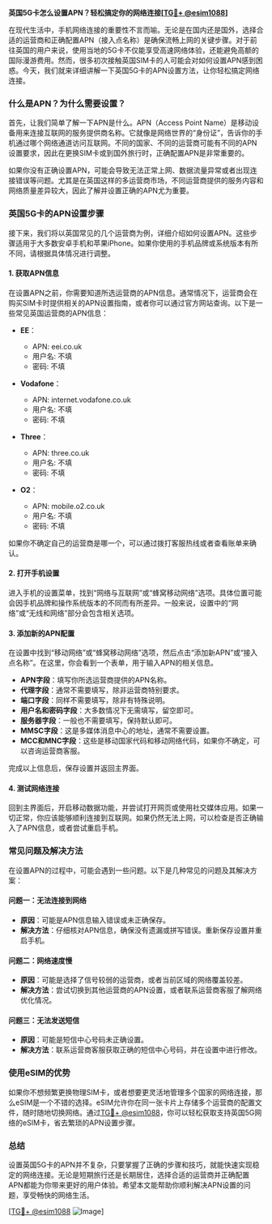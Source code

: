 **英国5G卡怎么设置APN？轻松搞定你的网络连接[[TG💪+ @esim1088](https://t.me/s/esim1088)]**

在现代生活中，手机网络连接的重要性不言而喻。无论是在国内还是国外，选择合适的运营商和正确配置APN（接入点名称）是确保流畅上网的关键步骤。对于前往英国的用户来说，使用当地的5G卡不仅能享受高速网络体验，还能避免高额的国际漫游费用。然而，很多初次接触英国SIM卡的人可能会对如何设置APN感到困惑。今天，我们就来详细讲解一下英国5G卡的APN设置方法，让你轻松搞定网络连接。

### **什么是APN？为什么需要设置？**

首先，让我们简单了解一下APN是什么。APN（Access Point Name）是移动设备用来连接互联网的服务提供商名称。它就像是网络世界的“身份证”，告诉你的手机通过哪个网络通道访问互联网。不同的国家、不同的运营商可能有不同的APN设置要求，因此在更换SIM卡或到国外旅行时，正确配置APN是非常重要的。

如果你没有正确设置APN，可能会导致无法正常上网、数据流量异常或者出现连接错误等问题。尤其是在英国这样的多运营商市场，不同运营商提供的服务内容和网络质量差异较大，因此了解并设置正确的APN尤为重要。

### **英国5G卡的APN设置步骤**

接下来，我们将以英国常见的几个运营商为例，详细介绍如何设置APN。这些步骤适用于大多数安卓手机和苹果iPhone。如果你使用的手机品牌或系统版本有所不同，请根据具体情况进行调整。

#### **1. 获取APN信息**
在设置APN之前，你需要知道所选运营商的APN信息。通常情况下，运营商会在购买SIM卡时提供相关的APN设置指南，或者你可以通过官方网站查询。以下是一些常见英国运营商的APN信息：

- **EE**：
  - APN: eei.co.uk
  - 用户名: 不填
  - 密码: 不填

- **Vodafone**：
  - APN: internet.vodafone.co.uk
  - 用户名: 不填
  - 密码: 不填

- **Three**：
  - APN: three.co.uk
  - 用户名: 不填
  - 密码: 不填

- **O2**：
  - APN: mobile.o2.co.uk
  - 用户名: 不填
  - 密码: 不填

如果你不确定自己的运营商是哪一个，可以通过拨打客服热线或者查看账单来确认。

#### **2. 打开手机设置**
进入手机的设置菜单，找到“网络与互联网”或“蜂窝移动网络”选项。具体位置可能会因手机品牌和操作系统版本的不同而有所差异。一般来说，设置中的“网络”或“无线和网络”部分会包含相关选项。

#### **3. 添加新的APN配置**
在设置中找到“移动网络”或“蜂窝移动网络”选项，然后点击“添加新APN”或“接入点名称”。在这里，你会看到一个表单，用于输入APN的相关信息。

- **APN字段**：填写你所选运营商提供的APN名称。
- **代理字段**：通常不需要填写，除非运营商特别要求。
- **端口字段**：同样不需要填写，除非有特殊说明。
- **用户名和密码字段**：大多数情况下无需填写，留空即可。
- **服务器字段**：一般也不需要填写，保持默认即可。
- **MMSC字段**：这是多媒体消息中心的地址，通常不需要设置。
- **MCC和MNC字段**：这些是移动国家代码和移动网络代码，如果你不确定，可以咨询运营商客服。

完成以上信息后，保存设置并返回主界面。

#### **4. 测试网络连接**
回到主界面后，开启移动数据功能，并尝试打开网页或使用社交媒体应用。如果一切正常，你应该能够顺利连接到互联网。如果仍然无法上网，可以检查是否正确输入了APN信息，或者尝试重启手机。

### **常见问题及解决方法**

在设置APN的过程中，可能会遇到一些问题。以下是几种常见的问题及其解决方案：

#### **问题一：无法连接到网络**
- **原因**：可能是APN信息输入错误或未正确保存。
- **解决方法**：仔细核对APN信息，确保没有遗漏或拼写错误。重新保存设置并重启手机。

#### **问题二：网络速度慢**
- **原因**：可能是选择了信号较弱的运营商，或者当前区域的网络覆盖较差。
- **解决方法**：尝试切换到其他运营商的APN设置，或者联系运营商客服了解网络优化情况。

#### **问题三：无法发送短信**
- **原因**：可能是短信中心号码未正确设置。
- **解决方法**：联系运营商客服获取正确的短信中心号码，并在设置中进行修改。

### **使用eSIM的优势**

如果你不想频繁更换物理SIM卡，或者想要更灵活地管理多个国家的网络连接，那么eSIM是一个不错的选择。eSIM允许你在同一张卡片上存储多个运营商的配置文件，随时随地切换网络。通过[TG💪+ @esim1088](https://t.me/s/esim1088)，你可以轻松获取支持英国5G网络的eSIM卡，省去繁琐的APN设置步骤。

### **总结**

设置英国5G卡的APN并不复杂，只要掌握了正确的步骤和技巧，就能快速实现稳定的网络连接。无论是短期旅行还是长期居住，选择合适的运营商并正确配置APN都能为你带来更好的用户体验。希望本文能帮助你顺利解决APN设置的问题，享受畅快的网络生活。

[[TG💪+ @esim1088](https://t.me/s/esim1088) ![Image](https://i.postimg.cc/4NQfJmqS/Snipaste-2025-05-13-00-14-12.png)]